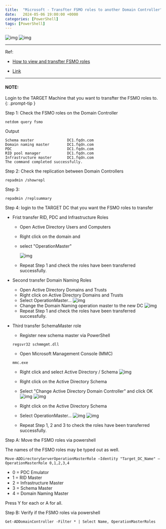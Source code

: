 ```yaml
---
title:  "Microsoft - Transfter FSMO roles to another Domain Controller"
date:   2024-05-06 19:00:00 +0000
categories: [PowerShell]
tags: [PowerShell]
---
```


![img](/assets/img/ps.png)
![img](/assets/img/MS.png)


---
Ref: 

- [How to view and transfter FSMO roles](https://learn.microsoft.com/en-us/troubleshoot/windows-server/active-directory/view-transfer-fsmo-roles)

- [Link](https://www.youtube.com/watch?v=4p1ezkRfFzM)




---
> 
#### NOTE: 
Login to the TARGET Machine that you want to transfter the FSMO roles to.
{: .prompt-tip }


Step 1: Check the FSMO roles on the Domain Controller
```
netdom query fsmo
```
Output
```
Schema master               DC1.fqdn.com
Domain naming master        DC1.fqdn.com
PDC                         DC1.fqdn.com
RID pool manager            DC1.fqdn.com
Infrastructure master       DC1.fqdn.com
The command completed successfully.
```

Step 2: Check the replication between Domain Controllers
```
repadmin /showrepl
```

Step 3: 
```
repadmin /replsummary
```

Step 4: login to the TARGET DC that you want the FSMO roles to transfer

- Frist transfer RID, PDC and Infrastructure Roles
     - Open Active Directory Users and Computers
     - Right click on the domain and 
     - select "OperationMaster"

        ![img](/assets/img/fsmo01.png)
     - Repeat Step 1 and check the roles have been transferred successfully.

- Second transfer Domain Naming Roles
    - Open Active Directory Domains and Trusts
    - Right click on Active Directory Domains and Trusts
    - Select OperationMaster...
        ![img](/assets/img/fsmo02.png)
    - Change the Domain Naming operation master to the new DC
        ![img](/assets/img/fsmo03.png)
    - Repeat Step 1 and check the roles have been transferred successfully.

 - Third transfer SchemaMaster role
    - Register new schema master via PowerShell
    ```
    regsvr32 schmmgmt.dll
    ```
    - Open Microsoft Management Console (MMC)
    ```
    mmc.exe
    ```
    - Right click and select Active Directory / Schema
        ![img](/assets/img/fsmo04.png)

    - Right click on the Active Directory Schema
    - Select "Change Active Directory Domain Controller" and click OK
        ![img](/assets/img/fsmo05.png)
        ![img](/assets/img/fsmo06.png)
    - Right click on the Active Directory Schema
    - Select OperationMaster...
        ![img](/assets/img/fsmo07.png)
        ![img](/assets/img/fsmo08.png)
    - Repeat Step 1, 2 and 3 to check the roles have been transferred successfully.
    


Step A: Move the FSMO roles via powershell

The names of the FSMO roles may be typed out as well.

```
Move-ADDirectoryServerOperationMasterRole –Identity "Target_DC_Name" –OperationMasterRole 0,1,2,3,4
```
- 0 = PDC Emulator
- 1 = RID Master
- 2 = Infrastructure Master
- 3 = Schema Master
- 4 = Domain Naming Master

Press Y for each or A for all.

Step B: Verify if the FSMO roles via powershell
```
Get-ADDomainController -Filter * | Select Name, OperationMasterRoles
```


